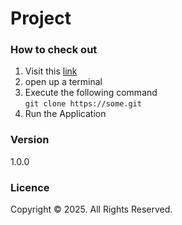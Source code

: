 # Project

### How to check out
1. Visit this [link](https://mywebsite.com)
2. open up a terminal
3. Execute the following command <br>
```git clone https://some.git```
4. Run the Application

### Version
1.0.0

### Licence
Copyright &copy; 2025. All Rights Reserved.